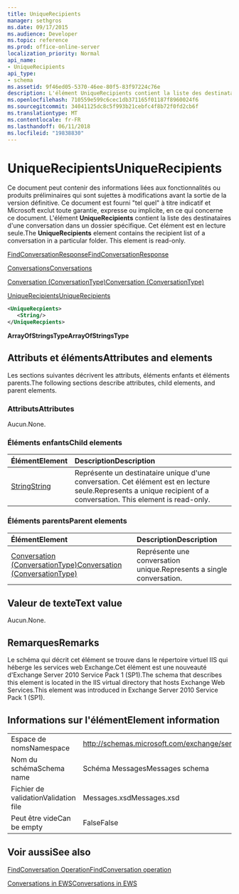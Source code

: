 ```yaml
---
title: UniqueRecipients
manager: sethgros
ms.date: 09/17/2015
ms.audience: Developer
ms.topic: reference
ms.prod: office-online-server
localization_priority: Normal
api_name:
- UniqueRecipients
api_type:
- schema
ms.assetid: 9f46ed05-5370-46ee-80f5-83f97224c76e
description: L'élément UniqueRecipients contient la liste des destinataires d'une conversation dans un dossier spécifique. Cet élément est en lecture seule.
ms.openlocfilehash: 710559e599c6cec1db371165f01187f8960024f6
ms.sourcegitcommit: 34041125dc8c5f993b21cebfc4f8b72f0fd2cb6f
ms.translationtype: MT
ms.contentlocale: fr-FR
ms.lasthandoff: 06/11/2018
ms.locfileid: "19838830"
---
```

# <a name="uniquerecipients"></a><span data-ttu-id="5d26c-104">UniqueRecipients</span><span class="sxs-lookup"><span data-stu-id="5d26c-104">UniqueRecipients</span></span>

<span data-ttu-id="5d26c-p102">Ce document peut contenir des informations liées aux fonctionnalités ou produits préliminaires qui sont sujettes à modifications avant la sortie de la version définitive. Ce document est fourni "tel quel" à titre indicatif et Microsoft exclut toute garantie, expresse ou implicite, en ce qui concerne ce document. L'élément **UniqueRecipients** contient la liste des destinataires d'une conversation dans un dossier spécifique. Cet élément est en lecture seule.</span><span class="sxs-lookup"><span data-stu-id="5d26c-p102">The **UniqueRecipients** element contains the recipient list of a conversation in a particular folder. This element is read-only.</span></span> 
  
[<span data-ttu-id="5d26c-107">FindConversationResponse</span><span class="sxs-lookup"><span data-stu-id="5d26c-107">FindConversationResponse</span></span>](findconversationresponse.md)
  
[<span data-ttu-id="5d26c-108">Conversations</span><span class="sxs-lookup"><span data-stu-id="5d26c-108">Conversations</span></span>](conversations-ex15websvcsotherref.md)
  
[<span data-ttu-id="5d26c-109">Conversation (ConversationType)</span><span class="sxs-lookup"><span data-stu-id="5d26c-109">Conversation (ConversationType)</span></span>](conversation-conversationtype.md)
  
[<span data-ttu-id="5d26c-110">UniqueRecipients</span><span class="sxs-lookup"><span data-stu-id="5d26c-110">UniqueRecipients</span></span>](uniquerecipients.md)
  
```XML
<UniqueRecpients>
   <String/>
</UniqueRecpients>
```

 <span data-ttu-id="5d26c-111">**ArrayOfStringsType**</span><span class="sxs-lookup"><span data-stu-id="5d26c-111">**ArrayOfStringsType**</span></span>
## <a name="attributes-and-elements"></a><span data-ttu-id="5d26c-112">Attributs et éléments</span><span class="sxs-lookup"><span data-stu-id="5d26c-112">Attributes and elements</span></span>

<span data-ttu-id="5d26c-113">Les sections suivantes décrivent les attributs, éléments enfants et éléments parents.</span><span class="sxs-lookup"><span data-stu-id="5d26c-113">The following sections describe attributes, child elements, and parent elements.</span></span>
  
### <a name="attributes"></a><span data-ttu-id="5d26c-114">Attributs</span><span class="sxs-lookup"><span data-stu-id="5d26c-114">Attributes</span></span>

<span data-ttu-id="5d26c-115">Aucun.</span><span class="sxs-lookup"><span data-stu-id="5d26c-115">None.</span></span>
  
### <a name="child-elements"></a><span data-ttu-id="5d26c-116">Éléments enfants</span><span class="sxs-lookup"><span data-stu-id="5d26c-116">Child elements</span></span>

|<span data-ttu-id="5d26c-117">**Élément**</span><span class="sxs-lookup"><span data-stu-id="5d26c-117">**Element**</span></span>|<span data-ttu-id="5d26c-118">**Description**</span><span class="sxs-lookup"><span data-stu-id="5d26c-118">**Description**</span></span>|
|:-----|:-----|
|[<span data-ttu-id="5d26c-119">String</span><span class="sxs-lookup"><span data-stu-id="5d26c-119">String</span></span>](string.md) <br/> |<span data-ttu-id="5d26c-p103">Représente un destinataire unique d'une conversation. Cet élément est en lecture seule.</span><span class="sxs-lookup"><span data-stu-id="5d26c-p103">Represents a unique recipient of a conversation. This element is read-only.</span></span>  <br/> |
   
### <a name="parent-elements"></a><span data-ttu-id="5d26c-122">Éléments parents</span><span class="sxs-lookup"><span data-stu-id="5d26c-122">Parent elements</span></span>

|<span data-ttu-id="5d26c-123">**Élément**</span><span class="sxs-lookup"><span data-stu-id="5d26c-123">**Element**</span></span>|<span data-ttu-id="5d26c-124">**Description**</span><span class="sxs-lookup"><span data-stu-id="5d26c-124">**Description**</span></span>|
|:-----|:-----|
|[<span data-ttu-id="5d26c-125">Conversation (ConversationType)</span><span class="sxs-lookup"><span data-stu-id="5d26c-125">Conversation (ConversationType)</span></span>](conversation-conversationtype.md) <br/> |<span data-ttu-id="5d26c-126">Représente une conversation unique.</span><span class="sxs-lookup"><span data-stu-id="5d26c-126">Represents a single conversation.</span></span>  <br/> |
   
## <a name="text-value"></a><span data-ttu-id="5d26c-127">Valeur de texte</span><span class="sxs-lookup"><span data-stu-id="5d26c-127">Text value</span></span>

<span data-ttu-id="5d26c-128">Aucun.</span><span class="sxs-lookup"><span data-stu-id="5d26c-128">None.</span></span>
  
## <a name="remarks"></a><span data-ttu-id="5d26c-129">Remarques</span><span class="sxs-lookup"><span data-stu-id="5d26c-129">Remarks</span></span>

<span data-ttu-id="5d26c-130">Le schéma qui décrit cet élément se trouve dans le répertoire virtuel IIS qui héberge les services web Exchange.Cet élément est une nouveauté d'Exchange Server 2010 Service Pack 1 (SP1).</span><span class="sxs-lookup"><span data-stu-id="5d26c-130">The schema that describes this element is located in the IIS virtual directory that hosts Exchange Web Services.This element was introduced in Exchange Server 2010 Service Pack 1 (SP1).</span></span>
  
## <a name="element-information"></a><span data-ttu-id="5d26c-131">Informations sur l'élément</span><span class="sxs-lookup"><span data-stu-id="5d26c-131">Element information</span></span>

|||
|:-----|:-----|
|<span data-ttu-id="5d26c-132">Espace de noms</span><span class="sxs-lookup"><span data-stu-id="5d26c-132">Namespace</span></span>  <br/> |http://schemas.microsoft.com/exchange/services/2006/messages  <br/> |
|<span data-ttu-id="5d26c-133">Nom du schéma</span><span class="sxs-lookup"><span data-stu-id="5d26c-133">Schema name</span></span>  <br/> |<span data-ttu-id="5d26c-134">Schéma Messages</span><span class="sxs-lookup"><span data-stu-id="5d26c-134">Messages schema</span></span>  <br/> |
|<span data-ttu-id="5d26c-135">Fichier de validation</span><span class="sxs-lookup"><span data-stu-id="5d26c-135">Validation file</span></span>  <br/> |<span data-ttu-id="5d26c-136">Messages.xsd</span><span class="sxs-lookup"><span data-stu-id="5d26c-136">Messages.xsd</span></span>  <br/> |
|<span data-ttu-id="5d26c-137">Peut être vide</span><span class="sxs-lookup"><span data-stu-id="5d26c-137">Can be empty</span></span>  <br/> |<span data-ttu-id="5d26c-138">False</span><span class="sxs-lookup"><span data-stu-id="5d26c-138">False</span></span>  <br/> |
   
## <a name="see-also"></a><span data-ttu-id="5d26c-139">Voir aussi</span><span class="sxs-lookup"><span data-stu-id="5d26c-139">See also</span></span>



[<span data-ttu-id="5d26c-140">FindConversation Operation</span><span class="sxs-lookup"><span data-stu-id="5d26c-140">FindConversation operation</span></span>](findconversation-operation.md)


[<span data-ttu-id="5d26c-141">Conversations in EWS</span><span class="sxs-lookup"><span data-stu-id="5d26c-141">Conversations in EWS</span></span>](http://msdn.microsoft.com/library/91e64629-db6c-4c94-9dcb-d386232e8467%28Office.15%29.aspx)

